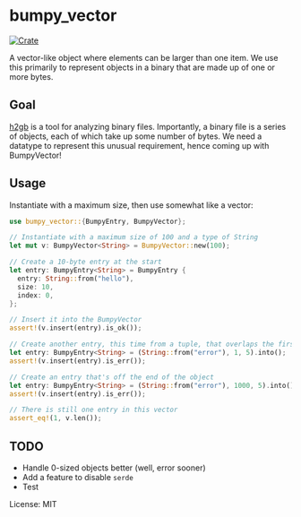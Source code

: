 # bumpy_vector

[![Crate](https://img.shields.io/crates/v/bumpy_vector.svg)](https://crates.io/crates/bumpy_vector)

A vector-like object where elements can be larger than one item. We use
this primarily to represent objects in a binary that are made up of one
or more bytes.

## Goal

[h2gb](https://github.com/h2gb/libh2gb) is a tool for analyzing binary
files. Importantly, a binary file is a series of objects, each of which
take up some number of bytes. We need a datatype to represent this unusual
requirement, hence coming up with BumpyVector!

## Usage

Instantiate with a maximum size, then use somewhat like a vector:

```rust
use bumpy_vector::{BumpyEntry, BumpyVector};

// Instantiate with a maximum size of 100 and a type of String
let mut v: BumpyVector<String> = BumpyVector::new(100);

// Create a 10-byte entry at the start
let entry: BumpyEntry<String> = BumpyEntry {
  entry: String::from("hello"),
  size: 10,
  index: 0,
};

// Insert it into the BumpyVector
assert!(v.insert(entry).is_ok());

// Create another entry, this time from a tuple, that overlaps the first
let entry: BumpyEntry<String> = (String::from("error"), 1, 5).into();
assert!(v.insert(entry).is_err());

// Create an entry that's off the end of the object
let entry: BumpyEntry<String> = (String::from("error"), 1000, 5).into();
assert!(v.insert(entry).is_err());

// There is still one entry in this vector
assert_eq!(1, v.len());
```

## TODO

* Handle 0-sized objects better (well, error sooner)
* Add a feature to disable `serde`
* Test

License: MIT
